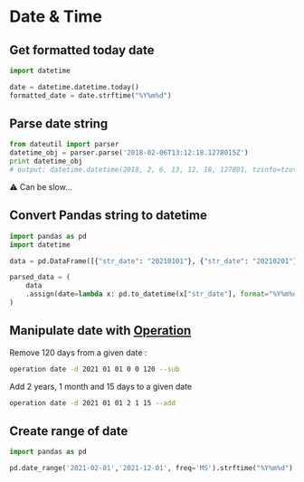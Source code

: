 # Date & Time

## Get formatted today date

```python
import datetime

date = datetime.datetime.today()
formatted_date = date.strftime("%Y%m%d")
```

## Parse date string

```python
from dateutil import parser
datetime_obj = parser.parse('2018-02-06T13:12:18.1278015Z')
print datetime_obj
# output: datetime.datetime(2018, 2, 6, 13, 12, 18, 127801, tzinfo=tzutc())
```

:warning: Can be slow...

## Convert Pandas string to datetime

```python
import pandas as pd
import datetime

data = pd.DataFrame([{"str_date": "20210101"}, {"str_date": "20210201"}])

parsed_data = (
    data
    .assign(date=lambda x: pd.to_datetime(x["str_date"], format="%Y%m%d", errors="ignore"))
)
```

## Manipulate date with [Operation](https://ben8t.github.io/operation/03-operation-list.html)

Remove 120 days from a given date :

```bash
operation date -d 2021 01 01 0 0 120 --sub
```

Add 2 years, 1 month and 15 days to a given date

```bash
operation date -d 2021 01 01 2 1 15 --add
```


## Create range of date

```python
import pandas as pd

pd.date_range('2021-02-01','2021-12-01', freq='MS').strftime("%Y%m%d").tolist()
```